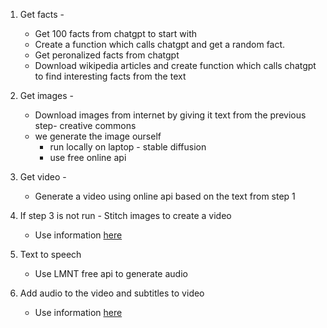 1. Get facts - 
	* Get 100 facts from chatgpt to start with
	* Create a function which calls chatgpt and get a random fact.
    * Get peronalized facts from chatgpt
	* Download wikipedia articles and create function which calls chatgpt to find interesting facts from the text

2. Get images - 
	* Download images from internet by giving it text from the previous step- creative commons
	* we generate the image ourself 
		* run locally on laptop - stable diffusion
        * use free online api

3. Get video -
    * Generate a video using online api based on the text from step 1


4. If step 3 is not run - Stitch images to create a video
    * Use information [here](https://stackoverflow.com/questions/44947505/how-to-make-a-movie-out-of-images-in-python)
	
5. Text to speech
    * Use LMNT free api to generate audio

6. Add audio to the video and subtitles to video
    * Use information [here](https://stackoverflow.com/questions/56973205/how-to-combine-the-video-and-audio-files-in-ffmpeg-python)
